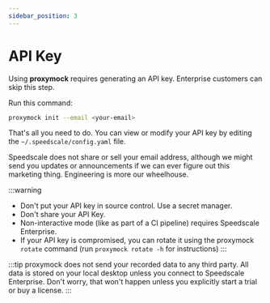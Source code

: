 ```yaml
---
sidebar_position: 3
---
```

# API Key

Using **proxymock** requires generating an API key. Enterprise customers can skip this step.

Run this command:
```bash
proxymock init --email <your-email>
```

That's all you need to do. You can view or modify your API key by editing the `~/.speedscale/config.yaml` file.

Speedscale does not share or sell your email address, although we might send you updates or announcements if we can ever figure out this marketing thing. Engineering is more our wheelhouse.

:::warning
* Don't put your API key in source control. Use a secret manager.
* Don't share your API Key.
* Non-interactive mode (like as part of a CI pipeline) requires Speedscale Enterprise. 
* If your API key is compromised, you can rotate it using the proxymock `rotate` command (run `proxymock rotate -h` for instructions)
:::

:::tip
proxymock does not send your recorded data to any third party. All data is stored on your local desktop unless you connect to Speedscale Enterprise. Don't worry, that won't happen unless you explicitly start a trial or buy a license.
:::

